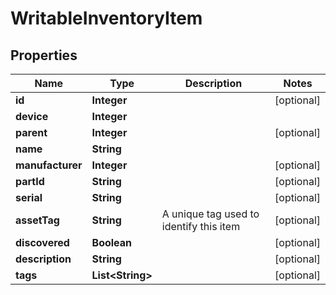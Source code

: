 # WritableInventoryItem

## Properties
Name | Type | Description | Notes
------------ | ------------- | ------------- | -------------
**id** | **Integer** |  |  [optional]
**device** | **Integer** |  | 
**parent** | **Integer** |  |  [optional]
**name** | **String** |  | 
**manufacturer** | **Integer** |  |  [optional]
**partId** | **String** |  |  [optional]
**serial** | **String** |  |  [optional]
**assetTag** | **String** | A unique tag used to identify this item |  [optional]
**discovered** | **Boolean** |  |  [optional]
**description** | **String** |  |  [optional]
**tags** | **List&lt;String&gt;** |  |  [optional]

